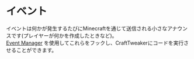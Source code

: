 # イベント

イベントは何かが発生するたびにMinecraftを通じて送信される小さなアナウンスです(プレイヤーが何かを作成したときなど)。  
[Event Manager](/Vanilla/Events/IEventManager/) を使用してこれらをフックし、CraftTweakerにコードを実行させることができます。